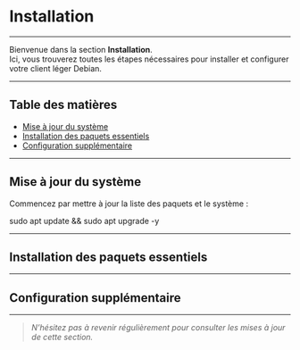 # Installation

---

Bienvenue dans la section **Installation**.  
Ici, vous trouverez toutes les étapes nécessaires pour installer et configurer votre client léger Debian.

---

## Table des matières

- [Mise à jour du système](#mise-à-jour-du-système)  
- [Installation des paquets essentiels](#installation-des-paquets-essentiels)  
- [Configuration supplémentaire](#configuration-supplémentaire)  

---

## Mise à jour du système

Commencez par mettre à jour la liste des paquets et le système :

sudo apt update && sudo apt upgrade -y


---

## Installation des paquets essentiels

<!-- Contenu à venir -->

---

## Configuration supplémentaire

<!-- Contenu à venir -->

---

> *N’hésitez pas à revenir régulièrement pour consulter les mises à jour de cette section.*
